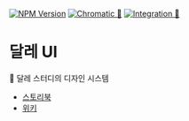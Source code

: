 [![NPM Version](https://img.shields.io/npm/v/daleui)](https://www.npmjs.com/package/daleui)
[![Chromatic 🎨](https://github.com/DaleStudy/daleui/actions/workflows/chromatic.yml/badge.svg)](https://github.com/DaleStudy/daleui/actions/workflows/chromatic.yml)
[![Integration 🔀](https://github.com/DaleStudy/daleui/actions/workflows/integration.yml/badge.svg)](https://github.com/DaleStudy/daleui/actions/workflows/integration.yml)

# 달레 UI

🎨 달레 스터디의 디자인 시스템

- [스토리북](https://main--675790d317ba346348aa3490.chromatic.com)
- [위키](https://github.com/DaleStudy/daleui/wiki)
